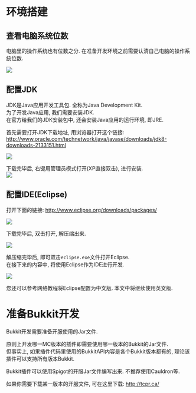 # 环境搭建
## 查看电脑系统位数
电脑里的操作系统也有位数之分. 在准备开发环境之前需要认清自己电脑的操作系统位数.  

![](https://miao.su/images/2018/07/31/p15fcf9.png)

## 配置JDK
JDK是Java应用开发工具包. 全称为Java Development Kit.     
为了开发Java应用, 我们需要安装JDK.  
在官方给我们的JDK安装包中, 还会安装Java应用的运行环境, 即JRE.  

首先需要打开JDK下载地址, 用浏览器打开这个链接:  
http://www.oracle.com/technetwork/java/javase/downloads/jdk8-downloads-2133151.html

![](https://miao.su/images/2018/07/31/p246c4d.png)

下载完毕后, 右键用管理员模式打开(XP直接双击), 进行安装.  
![](https://miao.su/images/2018/07/31/p4a4d3c.png)

## 配置IDE(Eclipse)
打开下面的链接:
http://www.eclipse.org/downloads/packages/

![](https://miao.su/images/2018/07/31/p3c1c5b.png)

下载完毕后, 双击打开, 解压缩出来.

![](https://miao.su/images/2018/07/31/p5e12c6.png)

解压缩完毕后, 即可双击`eclipse.exe`文件打开Eclipse.  
在接下来的内容中, 将使用Eclipse作为IDE进行开发.

![](https://miao.su/images/2018/07/31/p6c53ce.png)

您还可以参考网络教程将Eclipse配置为中文版. 本文中将继续使用英文版.  

# 准备Bukkit开发
Bukkit开发需要准备开服使用的Jar文件.  

原则上开发哪一MC版本的插件即需要使用哪一版本的Bukkit的Jar文件.  
但事实上, 如果插件代码里使用的BukkitAPI内容是各个Bukkit版本都有的, 理论该插件可以支持所有版本Bukkit.

Bukkit插件可以使用Spigot的开服Jar文件编写出来. 不推荐使用Cauldron等.

如果你需要下载某一版本的开服文件, 可在这里下载:
http://tcpr.ca/
